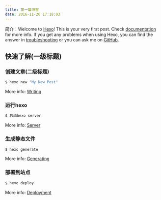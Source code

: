 ```yaml
---
title: 第一篇博客
date: 2016-11-26 17:18:03
---
```

   简介：Welcome to [Hexo](https://hexo.io/)! This is your very first post. Check [documentation](https://hexo.io/docs/) for more info. If you get any problems when using Hexo, you can find the answer in [troubleshooting](https://hexo.io/docs/troubleshooting.html) or you can ask me on [GitHub](https://github.com/hexojs/hexo/issues).

## 快速了解(一级标题)

### 创建文章(二级标题)

``` bash
$ hexo new "My New Post"
```
<!--more-->
More info: [Writing](https://hexo.io/docs/writing.html)

### 运行hexo

``` bash
$ 启动hexo server
```

More info: [Server](https://hexo.io/docs/server.html)

### 生成静态文件

``` bash
$ hexo generate
```

More info: [Generating](https://hexo.io/docs/generating.html)

### 部署到站点

``` bash
$ hexo deploy
```

More info: [Deployment](https://hexo.io/docs/deployment.html)
